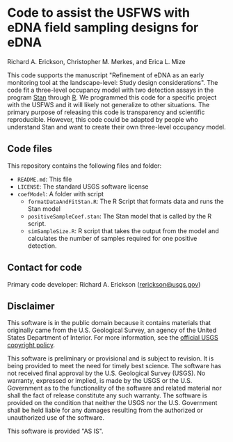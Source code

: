 # Code to assist the USFWS with eDNA field sampling designs for eDNA


Richard A. Erickson, Christopher M. Merkes, and Erica L. Mize


This code supports the manuscript "Refinement of eDNA as an early monitoring tool at the landscape-level: Study design considerations".
The code fit a three-level occupancy model with two detection assays in the program [Stan](mc-stan.org) through [R](https://www.r-project.org/).
We programmed this code for a specific project with the USFWS and it will likely not generalize to other situations.
The primary purpose of releasing this code is transparency and scientific reproducible. 
However, this code could be adapted by people who understand Stan and want to create their own three-level occupancy model.

## Code files

This repository contains the following files and folder:
- `README.md`: This file
- `LICENSE`: The standard USGS software license
- `coefModel`: A folder with script
  - `formatDataAndFitStan.R`: The R Script that formats data and runs the Stan model
  - `positiveSampleCoef.stan`: The Stan model that is called by the R script.
  - `simSampleSize.R`: R script that takes the output from the model and calculates the number of samples required for one positive detection.

## Contact for code 

Primary code developer:  Richard A. Erickson (rerickson@usgs.gov)

## Disclaimer

This software is in the public domain because it contains materials that originally came from the U.S. Geological Survey, an agency of the United States Department of Interior. For more information, see the [official USGS copyright policy](https://www2.usgs.gov/visual-id/credit_usgs.html#copyright/).


This software is preliminary or provisional and is subject to revision. It is being provided to meet the need for timely best science. The software has not received final approval by the U.S. Geological Survey (USGS). No warranty, expressed or implied, is made by the USGS or the U.S. Government as to the functionality of the software and related material nor shall the fact of release constitute any such warranty. The software is provided on the condition that neither the USGS nor the U.S. Government shall be held liable for any damages resulting from the authorized or unauthorized use of the software.

This software is provided "AS IS".
